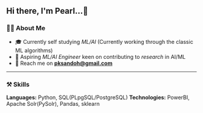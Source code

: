 ## Hi there, I'm **Pearl**...👋

### 🙎‍♀️ About Me
- 🎓 Currently self studying *ML/AI* (Currently working through the classic ML algorithms)
- 🎯 Aspiring *ML/AI Engineer* keen on contributing to *research* in AI/ML
- 📧 Reach me on **pksandoh@gmail.com**

---

### ⚒ Skills
**Languages:** Python, SQL(PLpgSQL/PostgreSQL)
**Technologies:** PowerBI, Apache Solr(PySolr), Pandas, sklearn

<!--
**PearlPearl-Pearl/PearlPearl-Pearl** is a ✨ _special_ ✨ repository because its `README.md` (this file) appears on your GitHub profile.

Here are some ideas to get you started:

- 🔭 I’m currently working on ...
- 🌱 I’m currently learning ...
- 👯 I’m looking to collaborate on ...
- 🤔 I’m looking for help with ...
- 💬 Ask me about ...
- 📫 How to reach me: ...
- 😄 Pronouns: ...
- ⚡ Fun fact: ...
-->
